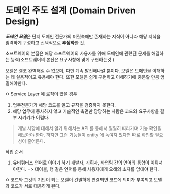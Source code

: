 # 도메인 주도 설계 (Domain Driven Design)

***도메인 모델***은 단지 도메인 전문가의 머릿속에만 존재하는 지식이 아니라 해당 지식을 엄격하게 구성하고 선택적으로 **추상화**한 것.

소프트웨어의 본질은 해당 소프트웨어의 사용자를 위해 도메인에 관련된 문제를 해결하는 능력(소프트웨어의 본진은 요구사항에 맞게 구현하는것.)

모델은 결코 완벽해질 수 없으며, 다만 계속 발전해나갈 뿐이다. 모델은 도메인을 이해하는 데 실용적이고 유용해야 한다. 또한 모델은 쉽게 구현하고 이해하기에 충분할 만큼 엄밀해야한다.

ㅇ Service Layer 에 로직이 있을 경우
1. 업무전문가가 해당 코드를 일고 규칙을 검증하지 못한다.
2. 해당 업무에 종사하지 않고 기술적인 측면만 담당하는 사람은 코드와 요구사항을 결부 시키키가 어렵다.

> 개발 사항에 대해서 알기 위해서는 API 를 통해서 일일히 따라가며 기능 확인을 해보아야 한다. 하지만 그런 기능들이 entity 에 녹여져 있다면 따로 확인할 필요성이 줄어든다.

작업 순서
1. 유비쿼터스 언어로 이야기 하기
개발자, 기획자, 사업팀 간의 언어의 통합이 이뤄져야한다.
=> 테이블, 행 같은 언어를 통해 사용자에게 오해의 소지를 없애야 한다.

ㅇ 코드와 그것의 기반이 되는 모델이 긴밀하게 연결되면 코드에 의미가 부여되고 모델과 코드가 서로 대응하게 된다.




